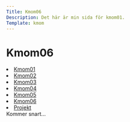 ```yaml
---
Title: Kmom06
Description: Det här är min sida för kmom01.
Template: kmom
---
```


Kmom06
==========================

<div class="kmomreport menu">
<a href="kmom01"><li>Kmom01</li></a>
<a href="kmom02"><li>Kmom02</li></a>
<a href="kmom03"><li>Kmom03</li></a>
<a href="kmom04"><li>Kmom04</li></a>
<a href="kmom05"><li>Kmom05</li></a>
<a href="kmom06"><li>Kmom06</li></a>
<a href="kmom10"><li>Projekt</li></a>
</div>

<div class="kmomreport">
Kommer snart...
</div>
